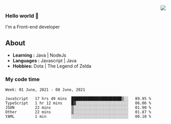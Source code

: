 <img align='right' src="https://github-readme-stats.vercel.app/api?username=jumodada&show_icons=true&theme=vue">

### Hello world 👋

I'm a Front-end developer 
    
## About
-  **Learning :** Java | NodeJs
-  **Languages :** Javascript | Java
-  **Hobbies:** Dota | The Legend of Zelda

### My code time

<!--START_SECTION:waka-->
```text
Week: 01 June, 2021 - 08 June, 2021

JavaScript   17 hrs 49 mins  ██████████████████████▒░░   89.95 % 
TypeScript   1 hr 12 mins    █▓░░░░░░░░░░░░░░░░░░░░░░░   06.06 % 
JSON         22 mins         ▒░░░░░░░░░░░░░░░░░░░░░░░░   01.90 % 
Other        22 mins         ▒░░░░░░░░░░░░░░░░░░░░░░░░   01.87 % 
YAML         1 min           ░░░░░░░░░░░░░░░░░░░░░░░░░   00.10 % 
```
<!--END_SECTION:waka-->
